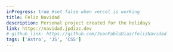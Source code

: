```yaml
---
inProgress: true #set false when vercel is working
title: Feliz Navidad
description: Personal project created for the holidays
link: https://navidad.jpdiaz.dev
# github_link: https://github.com/JuanPabloDiaz/felizNavidad
tags: ['Astro', 'JS', 'CSS']
---
```

